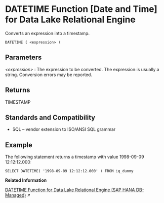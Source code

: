 <!-- loioa548c21f84f210158350cf2fab822610 -->

# DATETIME Function \[Date and Time\] for Data Lake Relational Engine

Converts an expression into a timestamp.



```
DATETIME ( <expression> )
```



<a name="loioa548c21f84f210158350cf2fab822610__DATETIME_parm1"/>

## Parameters

 *<expression\>*
 :   The expression to be converted. The expression is usually a string. Conversion errors may be reported.

 

<a name="loioa548c21f84f210158350cf2fab822610__DATETIME_returns1"/>

## Returns

TIMESTAMP



<a name="loioa548c21f84f210158350cf2fab822610__DATETIME_standards1"/>

## Standards and Compatibility

-   SQL – vendor extension to ISO/ANSI SQL grammar



<a name="loioa548c21f84f210158350cf2fab822610__DATETIME_examples1"/>

## Example

The following statement returns a timestamp with value 1998-09-09 12:12:12.000:

```
SELECT DATETIME( '1998-09-09 12:12:12.000' ) FROM iq_dummy
```

**Related Information**  


[DATETIME Function for Data Lake Relational Engine (SAP HANA DB-Managed)](https://help.sap.com/viewer/a898e08b84f21015969fa437e89860c8/2023_1_QRC/en-US/87c2ebfc15364ff0b9b4e7dc0fa66207.html "Converts an expression into a timestamp.") :arrow_upper_right:

